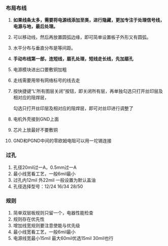### 布局布线

1. **如果线条太多，需要将电源线添加至类，进行隐藏，更加专注于处理信号线，电源与地，最后处理。**

2. 可以移动线，然后再放置圆弧边缘，即可简单设置板子外形又有圆弧。

3. 水平分布与垂直分布是等间距。

4. **手动布线第一部，连短线，扇孔处理，短线走长线，先加扇孔**

5. 电源模块进出口要敷铜加粗

6. 走线需要用带有网络标号的线去走

7. 按快捷键“L'所有图层关闭”按钮，即关闭所有层，再单独勾选只打开丝印层及相对应的阻焊层，

   勾选只打开丝印层及相对应的阻焊层，即可对丝印进行调整了

8. 电机外壳接到GND上面

9. 芯片上放最好不要敷铜

10. GND和PGND中间的零欧姆电阻可以用一坨锡连接

### 过孔

1. 孔径20mil过一A，0.5mm过一A
2. 最小线宽看工艺，一般6mil最小
3. 过孔内12mil 外22mil 一般设置为默认盖油
4. 孔径选择型号：12/24 16/34 28/50

### 规则

1. 简单双层板规则只留一个，电器性能检查
2. 规则存在优先性
3. 增加线宽规则要注意使能与优先级
4. 最小线宽看工艺，一般6mil最小
5. 电源线宽最小15mil 最大60mil优选15mil  30mil也行
   
